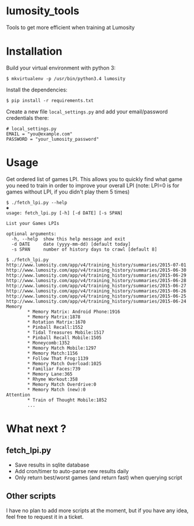 # lumosity_tools
Tools to get more efficient when training at Lumosity


# Installation

Build your virtual environment with python 3:

    $ mkvirtualenv -p /usr/bin/python3.4 lumosity

Install the dependencies:

    $ pip install -r requirements.txt

Create a new file `local_settings.py` and add your email/password credentials
there:

    # local_settings.py 
    EMAIL = "you@example.com"
    PASSWORD = "your_lumosity_password"


# Usage

Get ordered list of games LPI. This allows you to quickly find what game you
need to train in order to improve your overall LPI (note: LPI=0 is for games
without LPI, if you didn't play them 5 times)

    $ ./fetch_lpi.py --help                                                                          ✱
    usage: fetch_lpi.py [-h] [-d DATE] [-s SPAN]

    List your Games LPIs

    optional arguments:
      -h, --help  show this help message and exit
      -d DATE     date (yyyy-mm-dd) [default today]
      -s SPAN     number of history days to crawl [default 8]

    $ ./fetch_lpi.py
    http://www.lumosity.com/app/v4/training_history/summaries/2015-07-01
    http://www.lumosity.com/app/v4/training_history/summaries/2015-06-30
    http://www.lumosity.com/app/v4/training_history/summaries/2015-06-29
    http://www.lumosity.com/app/v4/training_history/summaries/2015-06-28
    http://www.lumosity.com/app/v4/training_history/summaries/2015-06-27
    http://www.lumosity.com/app/v4/training_history/summaries/2015-06-26
    http://www.lumosity.com/app/v4/training_history/summaries/2015-06-25
    http://www.lumosity.com/app/v4/training_history/summaries/2015-06-24
    Memory
            * Memory Matrix: Android Phone:1916
            * Memory Matrix:1878
            * Rotation Matrix:1670
            * Pinball Recall:1552
            * Tidal Treasures Mobile:1517
            * Pinball Recall Mobile:1505
            * Moneycomb:1352
            * Memory Match Mobile:1297
            * Memory Match:1156
            * Follow That Frog:1139
            * Memory Match Overload:1025
            * Familiar Faces:739
            * Memory Lane:365
            * Rhyme Workout:358
            * Memory Match Overdrive:0
            * Memory Match (new):0
    Attention
            * Train of Thought Mobile:1852
            ...


# What next ?

## fetch_lpi.py

* Save results in sqlite database
* Add cron/timer to auto-parse new results daily
* Only return best/worst games (and return fast) when querying script

## Other scripts

I have no plan to add more scripts at the moment, but if you have any idea,
feel free to request it in a ticket.
